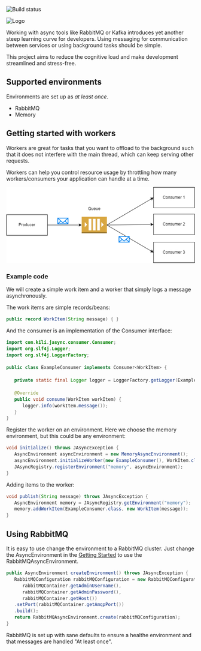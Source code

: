 ![Build status](https://github.com/kiliconsult/jasync/actions/workflows/gradle.yml/badge.svg)

![Logo](https://i.imgur.com/QyFxWBc.png)

Working with async tools like RabbitMQ or Kafka introduces yet another steep learning curve for developers. 
Using messaging for communication between services or using background tasks should be simple.

This project aims to reduce the cognitive load and make development streamlined and stress-free.

## Supported environments
Environments are set up as *at least once*.

- RabbitMQ
- Memory

## Getting started with workers

Workers are great for tasks that you want to offload to the background such that it does not interfere with the main thread, 
which can keep serving other requests.

Workers can help you control resource usage by throttling how many workers/consumers your application can handle 
at a time.


![Workers](https://raw.githubusercontent.com/kiliconsult/jasync/master/docs/worker.png)

### Example code

We will create a simple work item and a worker that simply logs a message asynchronously.

The work items are simple records/beans:

```java
public record WorkItem(String message) { }
```

And the consumer is an implementation of the Consumer interface:
```java
import com.kili.jasync.consumer.Consumer;
import org.slf4j.Logger;
import org.slf4j.LoggerFactory;

public class ExampleConsumer implements Consumer<WorkItem> {

   private static final Logger logger = LoggerFactory.getLogger(ExampleConsumer.class);

   @Override
   public void consume(WorkItem workItem) {
      logger.info(workItem.message());
   }
}
```

Register the worker on an environment. Here we choose the memory environment, but this could be
any environment:
```java
void initialize() throws JAsyncException {
   AsyncEnvironment asyncEnvironment = new MemoryAsyncEnvironment();
   asyncEnvironment.initializeWorker(new ExampleConsumer(), WorkItem.class, new ConsumerConfiguration.Builder().build());
   JAsyncRegistry.registerEnvironment("memory", asyncEnvironment);
}
```

Adding items to the worker:
```java
void publish(String message) throws JAsyncException {
   AsyncEnvironment memory = JAsyncRegistry.getEnvironment("memory");
   memory.addWorkItem(ExampleConsumer.class, new WorkItem(message));
}
```


## Using RabbitMQ

It is easy to use change the environment to a RabbitMQ cluster. Just change the AsyncEnvironment in the 
[Getting Started](#getting-started) to use the RabbitMQAsyncEnvironment.

```java
public AsyncEnvironment createEnvironment() throws JAsyncException {
   RabbitMQConfiguration rabbitMQConfiguration = new RabbitMQConfiguration.Builder(
      rabbitMQContainer.getAdminUsername(),
      rabbitMQContainer.getAdminPassword(),
      rabbitMQContainer.getHost())
   .setPort(rabbitMQContainer.getAmqpPort())
   .build();
   return RabbitMQAsyncEnvironment.create(rabbitMQConfiguration);
}
```

RabbitMQ is set up with sane defaults to ensure a healthe environment and that messages are handled "At least once".